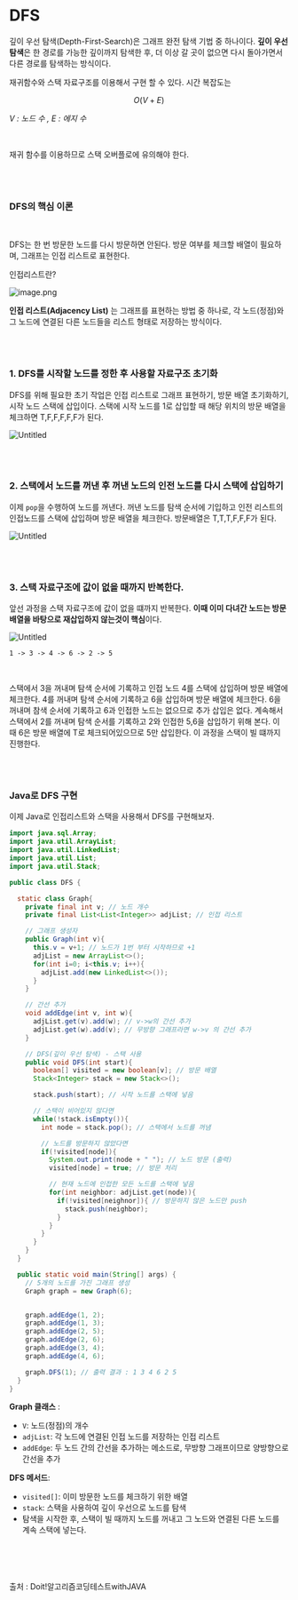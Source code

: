 # DFS


깊이 우선 탐색(Depth-First-Search)은 그래프 완전 탐색 기법 중 하나이다. **깊이 우선 탐색**은 한 경로를 가능한 깊이까지 탐색한 후, 더 이상 갈 곳이 없으면 다시 돌아가면서 다른 경로를 탐색하는 방식이다.

재귀함수와 스택 자료구조를 이용해서 구현 할 수 있다. 시간 복잡도는 

$$
O(V+E)
$$

<i>V : 노드 수 , E : 에지 수</i>

<br>

재귀 함수를 이용하므로 스택 오버플로에 유의해야 한다.

<br><br>

### DFS의 핵심 이론

<br>


DFS는 한 번 방문한 노드를 다시 방문하면 안된다. 방문 여부를 체크할 배열이 필요하며, 그래프는 인접 리스트로 표현한다. 

인접리스트란?

![image.png](/img/dfs(1).png)

**인접 리스트(Adjacency List)** 는 그래프를 표현하는 방법 중 하나로, 각 노드(정점)와 그 노드에 연결된 다른 노드들을 리스트 형태로 저장하는 방식이다.


<br><br>

### 1. DFS를 시작할 노드를 정한 후 사용할 자료구조 초기화

DFS를 위해 필요한 초기 작업은 인접 리스트로 그래프 표현하기, 방문 배열 초기화하기, 시작 노드 스택에 삽입이다. 스택에 시작 노드를 1로 삽입할 때 해당 위치의 방문 배열을 체크하면 T,F,F,F,F,F가 된다.

![Untitled](/img/dfs(2).png)

<br><br>

### 2. 스택에서 노드를 꺼낸 후 꺼낸 노드의 인전 노드를 다시 스택에 삽입하기

이제 `pop`을 수행하여 노드를 꺼낸다. 꺼낸 노드를 탐색 순서에 기입하고 인전 리스트의 인접노드를 스택에 삽입하며 방문 배열을 체크한다. 방문배열은 T,T,T,F,F,F가 된다.

![Untitled](/img/dfs(3).png)

<br><br>

### 3. 스택 자료구조에 값이 없을 때까지 반복한다.

앞선 과정을 스택 자료구조에 값이 없을 떄까지 반복한다. **이때 이미 다녀간 노드는 방문 배열을 바탕으로 재삽입하지 않는것이 핵심**이다.

![Untitled](/img/dfs(4).png)

```
1 -> 3 -> 4 -> 6 -> 2 -> 5
```

<br>

스택에서 3을 꺼내며 탐색 순서에 기록하고 인접 노드 4를 스택에 삽입하며 방문 배열에 체크한다. 4를 꺼내며 탐색 순서에 기록하고 6을 삽입하며 방문 배열에 체크한다. 6을 꺼내며 참색 순서에 기록하고 6과 인접한 노드는 없으므로 추가 삽입은 없다. 계속해서 스택에서 2를 꺼내며 탐색 순서를 기록하고 2와 인접한 5,6을 삽입하기 위해 본다. 이 때 6은 방문 배열에 T로 체크되어있으므로 5만 삽입한다. 이 과정을 스택이 빌 떄까지 진행한다.

<br><br>

### Java로 DFS 구현

이제 Java로 인접리스트와 스택을 사용해서 DFS를 구현해보자.

```java
import java.sql.Array;
import java.util.ArrayList;
import java.util.LinkedList;
import java.util.List;
import java.util.Stack;

public class DFS {

  static class Graph{
    private final int v; // 노드 개수
    private final List<List<Integer>> adjList; // 인접 리스트

    // 그래프 생성자
    public Graph(int v){ 
      this.v = v+1; // 노드가 1번 부터 시작하므로 +1
      adjList = new ArrayList<>();
      for(int i=0; i<this.v; i++){
        adjList.add(new LinkedList<>());
      }
    }

    // 간선 추가
    void addEdge(int v, int w){
      adjList.get(v).add(w); // v->w의 간선 추가
      adjList.get(w).add(v); // 무방향 그래프라면 w->v 의 간선 추가
    }

    // DFS(깊이 우선 탐색) - 스택 사용
    public void DFS(int start){
      boolean[] visited = new boolean[v]; // 방문 배열
      Stack<Integer> stack = new Stack<>();

      stack.push(start); // 시작 노드를 스택에 넣음

      // 스택이 비어있지 않다면
      while(!stack.isEmpty()){ 
        int node = stack.pop(); // 스택에서 노드를 꺼냄

        // 노드를 방문하지 않았다면
        if(!visited[node]){
          System.out.print(node + " "); // 노드 방문 (출력)
          visited[node] = true; // 방문 처리

          // 현재 노드에 인접한 모든 노드를 스택에 넣음
          for(int neighbor: adjList.get(node)){
            if(!visited[neighnor]){ // 방문하지 않은 노드만 push
              stack.push(neighbor);
            }
          }
        }
      }
    }
  }

  public static void main(String[] args) {
    // 5개의 노드를 가진 그래프 생성
    Graph graph = new Graph(6);


    graph.addEdge(1, 2);
    graph.addEdge(1, 3);
    graph.addEdge(2, 5);
    graph.addEdge(2, 6);
    graph.addEdge(3, 4);
    graph.addEdge(4, 6);

    graph.DFS(1); // 출력 결과 : 1 3 4 6 2 5
  }
}

```

**Graph 클래스** : 

- `V`: 노드(정점)의 개수
- `adjList`: 각 노드에 연결된 인접 노드를 저장하는 인접 리스트
- `addEdge`: 두 노드 간의 간선을 추가하는 메소드로, 무방향 그래프이므로 양방향으로 간선을 추가

**DFS 메서드**:

- `visited[]`: 이미 방문한 노드를 체크하기 위한 배열
- `stack`: 스택을 사용하여 깊이 우선으로 노드를 탐색
- 탐색을 시작한 후, 스택이 빌 때까지 노드를 꺼내고 그 노드와 연결된 다른 노드를 계속 스택에 넣는다.

<br><br><br><br>
출처 : Doit!알고리즘코딩테스트withJAVA